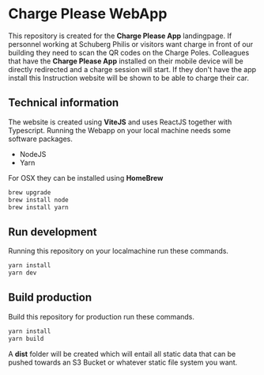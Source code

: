# Charge Please WebApp

This repository is created for the **Charge Please App** landingpage. If personnel working at Schuberg Philis or visitors want charge in front of our building they need to scan the QR codes on the Charge Poles. Colleagues that have the **Charge Please App** installed on their mobile device will be directly redirected and a charge session will start. If they don't have the app install this Instruction website will be shown to be able to charge their car.

## Technical information

The website is created using **ViteJS** and uses ReactJS together with Typescript.
Running the Webapp on your local machine needs some software packages.

- NodeJS
- Yarn

For OSX they can be installed using **HomeBrew**

```bash
brew upgrade
brew install node
brew install yarn
```

## Run development

Running this repository on your localmachine run these commands.

```bash
yarn install
yarn dev
```

## Build production

Build this repository for production run these commands.

```bash
yarn install
yarn build
```

A **dist** folder will be created which will entail all static data that can be pushed towards an S3 Bucket or whatever static file system you want.
